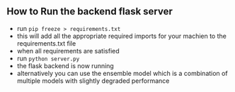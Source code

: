 ## How to Run the backend flask server 
- run `pip freeze > requirements.txt`
- this will add all the appropriate required imports for your machien to the requirements.txt file
- when all requirements are satisfied
- run `python server.py`
- the flask backend is now running
- alternatively you can use the ensemble model which is a combination of multiple models with slightly degraded performance